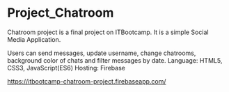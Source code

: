 # Project_Chatroom

Chatroom project is a final project on ITBootcamp. It is a simple Social Media Application.

Users can send messages, update username, change chatrooms, background color of chats and filter messages by date.
Language: HTML5, CSS3, JavaScript(ES6)
Hosting: Firebase

https://itbootcamp-chatroom-project.firebaseapp.com/
